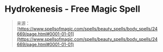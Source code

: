 <!--yml
category: 未分类
date: 2024-06-12 19:10:49
-->

# Hydrokenesis - Free Magic Spell

> 来源：[https://www.spellsofmagic.com/spells/beauty_spells/body_spells/24669/page.html#0001-01-01](https://www.spellsofmagic.com/spells/beauty_spells/body_spells/24669/page.html#0001-01-01)